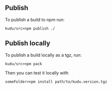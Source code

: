 Publish
-------

To publish a build to npm run:

```
kudu/src>npm publish ./
```

Publish locally
---------------
To publish a build locally as a tgz, run:

```
kudu/src>npm pack
```

Then you can test it locally with

```
someFolder>npm install path/to/kudu.version.tgz
```